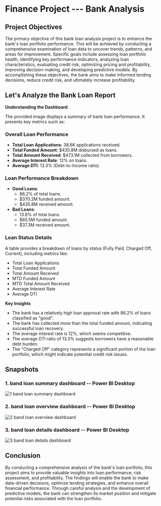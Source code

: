 # Finance Project --- Bank Analysis

## Project Objectives

The primary objective of this bank loan analysis project is to enhance the bank's loan portfolio performance. This will be achieved by conducting a comprehensive examination of loan data to uncover trends, patterns, and areas for improvement. Specific goals include assessing loan portfolio health, identifying key performance indicators, analyzing loan characteristics, evaluating credit risk, optimizing pricing and profitability, improving decision-making, and developing predictive models. By accomplishing these objectives, the bank aims to make informed lending decisions, reduce credit risk, and ultimately increase profitability. 

## Let's Analyze the Bank Loan Report

**Understanding the Dashboard**

The provided image displays a summary of bank loan performance. It presents key metrics such as:

### Overall Loan Performance
* **Total Loan Applications**: 38.6K applications received.
* **Total Funded Amount**: $435.8M disbursed as loans.
* **Total Amount Received**: $473.1M collected from borrowers.
* **Average Interest Rate**: 12% on loans.
* **Average DTI**: 13.3% (Debt-to-Income ratio).

### Loan Performance Breakdown
* **Good Loans**: 
  * 86.2% of total loans.
  * $370.2M funded amount.
  * $435.8M received amount.
* **Bad Loans**: 
  * 13.8% of total loans.
  * $65.5M funded amount.
  * $37.3M received amount.

### Loan Status Details
A table provides a breakdown of loans by status (Fully Paid, Charged Off, Current), including metrics like:
* Total Loan Applications
* Total Funded Amount
* Total Amount Received
* MTD Funded Amount
* MTD Total Amount Received
* Average Interest Rate
* Average DTI

**Key Insights**

* The bank has a relatively high loan approval rate with 86.2% of loans classified as "good".
* The bank has collected more than the total funded amount, indicating successful loan recovery.
* The average interest rate is 12%, which seems competitive.
* The average DTI ratio of 13.3% suggests borrowers have a reasonable debt burden.
* The "Charged Off" category represents a significant portion of the loan portfolio, which might indicate potential credit risk issues.

## Snapshots

### 1. band loan summary dashboard -- Power BI Desktop
![1  band loan summary dashboard](https://github.com/user-attachments/assets/a09c7ca9-59b1-455c-9fa8-bc5d8bc36874)

### 2. band loan overview dashboard -- Power BI Desktop
![2  band loan overview dashboard](https://github.com/user-attachments/assets/836e33d8-0376-4ee7-a105-9892779197e8)

### 3. band loan details dashboard -- Power BI Desktop
![3  band loan details dashboard](https://github.com/user-attachments/assets/29b01ffc-0230-461a-b542-db3707eb7541)

## Conclusion

By conducting a comprehensive analysis of the bank's loan portfolio, this project aims to provide valuable insights into loan performance, risk assessment, and profitability. The findings will enable the bank to make data-driven decisions, optimize lending strategies, and enhance overall financial performance. Through careful analysis and the development of predictive models, the bank can strengthen its market position and mitigate potential risks associated with the loan portfolio. 
